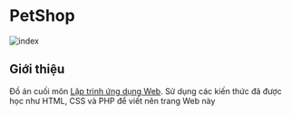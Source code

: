 # PetShop
![index](https://github.com/user-attachments/assets/3613d7cd-1c04-479c-82fc-05ddcd323cbf)

## Giới thiệu
Đồ án cuối môn [Lập trình ứng dụng Web](https://github.com/KietChauu/Web_Programming). Sử dụng các kiến thức đã được học như HTML, CSS và PHP để viết nên trang Web này
